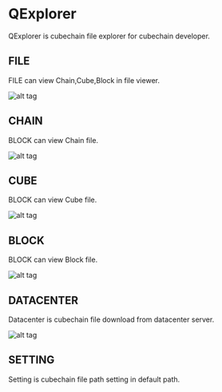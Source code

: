 # QExplorer
QExplorer is cubechain file explorer for cubechain developer.

## FILE
FILE can view Chain,Cube,Block in file viewer.

![alt tag](http://www.cubechain.io/assets/img/QE1.png)

## CHAIN
BLOCK can view Chain file.

![alt tag](http://www.cubechain.io/assets/img/QE2.png)

## CUBE
BLOCK can view Cube file.

![alt tag](http://www.cubechain.io/assets/img/QE3.png)

## BLOCK
BLOCK can view Block file.

![alt tag](http://www.cubechain.io/assets/img/QE4.png)


## DATACENTER
Datacenter is cubechain file download from datacenter server.

![alt tag](http://www.cubechain.io/assets/img/QE5.png)


## SETTING
Setting is cubechain file path setting in default path.
